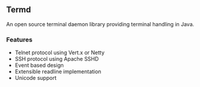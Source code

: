 ## Termd

An open source terminal daemon library providing terminal handling in Java.

### Features

- Telnet protocol using Vert.x or Netty
- SSH protocol using Apache SSHD
- Event based design
- Extensible readline implementation
- Unicode support